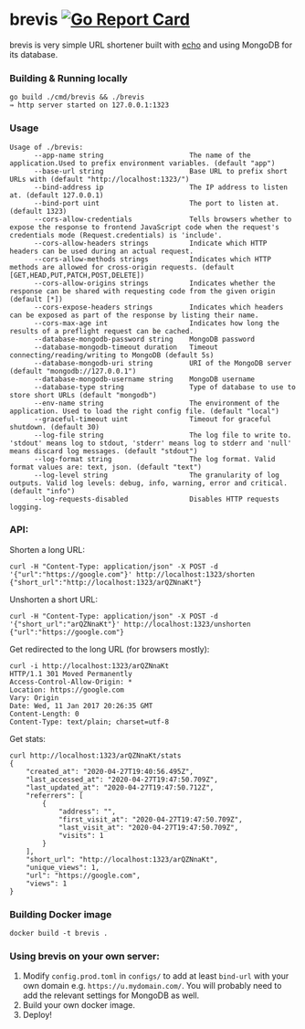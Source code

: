 # brevis [![Go Report Card](https://goreportcard.com/badge/github.com/admiralobvious/brevis)](https://goreportcard.com/report/github.com/admiralobvious/brevis)

brevis is very simple URL shortener built with [echo](https://github.com/labstack/echo) and using MongoDB for its database.

### Building & Running locally

```shell script
go build ./cmd/brevis && ./brevis
⇛ http server started on 127.0.0.1:1323
```

### Usage
```shell script
Usage of ./brevis:
      --app-name string                     The name of the application.Used to prefix environment variables. (default "app")
      --base-url string                     Base URL to prefix short URLs with (default "http://localhost:1323/")
      --bind-address ip                     The IP address to listen at. (default 127.0.0.1)
      --bind-port uint                      The port to listen at. (default 1323)
      --cors-allow-credentials              Tells browsers whether to expose the response to frontend JavaScript code when the request's credentials mode (Request.credentials) is 'include'.
      --cors-allow-headers strings          Indicate which HTTP headers can be used during an actual request.
      --cors-allow-methods strings          Indicates which HTTP methods are allowed for cross-origin requests. (default [GET,HEAD,PUT,PATCH,POST,DELETE])
      --cors-allow-origins strings          Indicates whether the response can be shared with requesting code from the given origin (default [*])
      --cors-expose-headers strings         Indicates which headers can be exposed as part of the response by listing their name.
      --cors-max-age int                    Indicates how long the results of a preflight request can be cached.
      --database-mongodb-password string    MongoDB password
      --database-mongodb-timeout duration   Timeout connecting/reading/writing to MongoDB (default 5s)
      --database-mongodb-uri string         URI of the MongoDB server (default "mongodb://127.0.0.1")
      --database-mongodb-username string    MongoDB username
      --database-type string                Type of database to use to store short URLs (default "mongodb")
      --env-name string                     The environment of the application. Used to load the right config file. (default "local")
      --graceful-timeout uint               Timeout for graceful shutdown. (default 30)
      --log-file string                     The log file to write to. 'stdout' means log to stdout, 'stderr' means log to stderr and 'null' means discard log messages. (default "stdout")
      --log-format string                   The log format. Valid format values are: text, json. (default "text")
      --log-level string                    The granularity of log outputs. Valid log levels: debug, info, warning, error and critical. (default "info")
      --log-requests-disabled               Disables HTTP requests logging.
```

### API:

Shorten a long URL:
```shell script
curl -H "Content-Type: application/json" -X POST -d '{"url":"https://google.com"}' http://localhost:1323/shorten
{"short_url":"http://localhost:1323/arQZNnaKt"}
```

Unshorten a short URL:
```shell script
curl -H "Content-Type: application/json" -X POST -d '{"short_url":"arQZNnaKt"}' http://localhost:1323/unshorten
{"url":"https://google.com"}
```

Get redirected to the long URL (for browsers mostly):
```shell script
curl -i http://localhost:1323/arQZNnaKt
HTTP/1.1 301 Moved Permanently
Access-Control-Allow-Origin: *
Location: https://google.com
Vary: Origin
Date: Wed, 11 Jan 2017 20:26:35 GMT
Content-Length: 0
Content-Type: text/plain; charset=utf-8
```

Get stats:
```shell script
curl http://localhost:1323/arQZNnaKt/stats
{
    "created_at": "2020-04-27T19:40:56.495Z",
    "last_accessed_at": "2020-04-27T19:47:50.709Z",
    "last_updated_at": "2020-04-27T19:47:50.712Z",
    "referrers": [
        {
            "address": "",
            "first_visit_at": "2020-04-27T19:47:50.709Z",
            "last_visit_at": "2020-04-27T19:47:50.709Z",
            "visits": 1
        }
    ],
    "short_url": "http://localhost:1323/arQZNnaKt",
    "unique_views": 1,
    "url": "https://google.com",
    "views": 1
}

```

### Building Docker image
```shell script
docker build -t brevis .
```

### Using brevis on your own server:
1. Modify `config.prod.toml` in `configs/` to add at least `bind-url` with your own domain e.g. `https://u.mydomain.com/`.
You will probably need to add the relevant settings for MongoDB as well.
1. Build your own docker image.
1. Deploy!